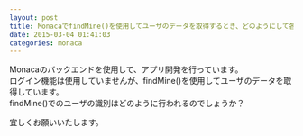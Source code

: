 ```yaml
---
layout: post
title: MonacaでfindMine()を使用してユーザのデータを取得するとき、どのようにして各ユーザを識別していますか？
date: 2015-03-04 01:41:03
categories: monaca
---
```

<!-- {% raw %} -->
<p>Monacaのバックエンドを使用して、アプリ開発を行っています。<br>
ログイン機能は使用していませんが、findMine()を使用してユーザのデータを取得しています。<br>
findMine()でのユーザの識別はどのように行われるのでしょうか？</p>

<p>宜しくお願いいたします。</p>
<!-- {% endraw %} -->
